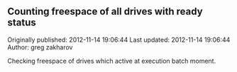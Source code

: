 ## Counting freespace of all drives with ready status 
Originally published: 2012-11-14 19:06:44 
Last updated: 2012-11-14 19:06:44 
Author: greg zakharov 
 
Checking freespace of drives which active at execution batch moment.